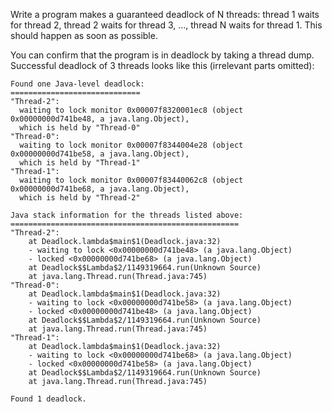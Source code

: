 Write a program makes a guaranteed deadlock of N threads:
thread 1 waits for thread 2, thread 2 waits for thread 3, ..., thread N waits for thread 1.
This should happen as soon as possible.

You can confirm that the program is in deadlock by taking a thread dump.
Successful deadlock of 3 threads looks like this (irrelevant parts omitted):

```
Found one Java-level deadlock:
=============================
"Thread-2":
  waiting to lock monitor 0x00007f8320001ec8 (object 0x00000000d741be48, a java.lang.Object),
  which is held by "Thread-0"
"Thread-0":
  waiting to lock monitor 0x00007f8344004e28 (object 0x00000000d741be58, a java.lang.Object),
  which is held by "Thread-1"
"Thread-1":
  waiting to lock monitor 0x00007f83440062c8 (object 0x00000000d741be68, a java.lang.Object),
  which is held by "Thread-2"

Java stack information for the threads listed above:
===================================================
"Thread-2":
	at Deadlock.lambda$main$1(Deadlock.java:32)
	- waiting to lock <0x00000000d741be48> (a java.lang.Object)
	- locked <0x00000000d741be68> (a java.lang.Object)
	at Deadlock$$Lambda$2/1149319664.run(Unknown Source)
	at java.lang.Thread.run(Thread.java:745)
"Thread-0":
	at Deadlock.lambda$main$1(Deadlock.java:32)
	- waiting to lock <0x00000000d741be58> (a java.lang.Object)
	- locked <0x00000000d741be48> (a java.lang.Object)
	at Deadlock$$Lambda$2/1149319664.run(Unknown Source)
	at java.lang.Thread.run(Thread.java:745)
"Thread-1":
	at Deadlock.lambda$main$1(Deadlock.java:32)
	- waiting to lock <0x00000000d741be68> (a java.lang.Object)
	- locked <0x00000000d741be58> (a java.lang.Object)
	at Deadlock$$Lambda$2/1149319664.run(Unknown Source)
	at java.lang.Thread.run(Thread.java:745)

Found 1 deadlock.
```
